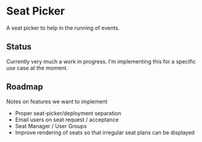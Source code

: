 # Seat Picker

A seat picker to help in the running of events.


## Status

Currently very much a work in progress. I'm implementing this for a specific
use case at the moment.

## Roadmap
Notes on features we want to implement

* Proper seat-picker/deployment separation
* Email users on seat request / acceptance
* Seat Manager / User Groups
* Improve rendering of seats so that irregular seat plans can be displayed
